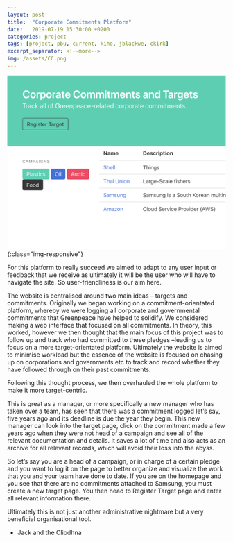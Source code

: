 ```yaml
---
layout: post
title:  "Corporate Commitments Platform"
date:   2019-07-19 15:30:00 +0200
categories: project
tags: [project, pbu, current, kiho, jblackwe, ckirk]
excerpt_separator: <!--more-->
img: /assets/CC.png
---
```

![Corporate Commitments Platform](/assets/CC.png){:class="img-responsive"}

For this platform to really succeed we aimed to adapt to any user input or feedback that we receive as ultimately it will be the user who will have to navigate the site. So user-friendliness is our aim here.

The website is centralised around two main ideas – targets and commitments. Originally we began working on a commitment-orientated platform, whereby we were logging all corporate and governmental commitments that Greenpeace have helped to solidify.  We considered making a web interface that focused on all commitments. In theory, this worked, however we then thought that the main focus of this project was to follow up and track who had committed to these pledges –leading us to focus on a more target-orientated platform. Ultimately the website is aimed to minimise workload but the essence of the website is focused on chasing up on corporations and governments etc to track and record whether they have followed through on their past commitments.
 
Following this thought process, we then overhauled the whole platform to make it more target-centric.

This is great as a manager, or more specifically a new manager who has taken over a team, has seen that there was a commitment logged let’s say, five years ago and its deadline is due the year they begin. This new manager can look into the target page, click on the commitment made a few years ago when they were not head of a campaign and see all of the relevant documentation and details. It saves a lot of time and also acts as an archive for all relevant records, which will avoid their loss into the abyss.
 
So let’s say you are a head of a campaign, or in charge of a certain pledge and you want to log it on the page to better organize and visualize the work that you and your team have done to date. If you are on the homepage and you see that there are no commitments attached to Samsung, you must create a new target page.  You then head to Register Target page and enter all relevant information there.

Ultimately this is not just another administrative nightmare but a very beneficial organisational tool.

- Jack and the Cliodhna
